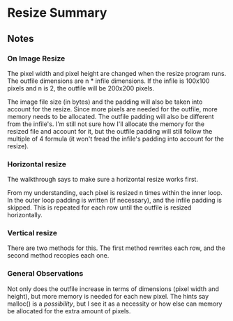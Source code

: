 # Resize Summary

## Notes

### On Image Resize
The pixel width and pixel height are changed when the resize program runs. The outfile dimensions are n * infile dimensions. If the infile is 100x100 pixels and n is 2, the outfile will be 200x200 pixels. 

The image file size (in bytes) and the padding will also be taken into account for the resize. Since more pixels are needed for the outfile, more memory needs to be allocated. The outfile padding will also be different from the infile's. I'm still not sure how I'll allocate the memory for the resized file and account for it, but the outfile padding will still follow the multiple of 4 formula (it won't fread the infile's padding into account for the resize).

### Horizontal resize
The walkthrough says to make sure a horizontal resize works first. 

From my understanding, each pixel is resized n times within the inner loop. In the outer loop padding is written (if necessary), and the infile padding is skipped. This is repeated for each row until the outfile is resized horizontally. 

### Vertical resize
There are two methods for this. The first method rewrites each row, and the second method recopies each one.

### General Observations
Not only does the outfile increase in terms of dimensions (pixel width and height), but more memory is needed for each new pixel. The hints say malloc() is a *possibility*, but I see it as a necessity or how else can memory be allocated for the extra amount of pixels.